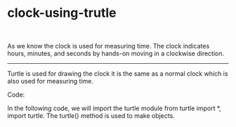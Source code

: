 # clock-using-trutle
<br>
<p>As we know the clock is used for measuring time. The clock indicates hours, minutes, and seconds by hands-on moving in a clockwise direction.</p>
<hr>
<p>Turtle is used for drawing the clock it is the same as a normal clock which is also used for measuring time.</p>

Code:

In the following code, we will import the turtle module from turtle import *, import turtle. The turtle() method is used to make objects.
